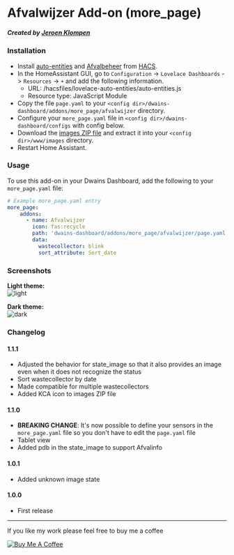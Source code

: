# Afvalwijzer Add-on (more_page)
##### Created by [Jeroen Klompen](https://github.com/klumpke/)


### Installation
- Install [auto-entities](https://github.com/thomasloven/lovelace-auto-entities) and [Afvalbeheer](https://github.com/pippyn/Home-Assistant-Sensor-Afvalbeheer) from [HACS](https://hacs.xyz).
- In the HomeAssistant GUI, go to `Configuration` -> `Lovelace Dashboards` -> `Resources` -> `+` and add the following information.
  - URL: /hacsfiles/lovelace-auto-entities/auto-entities.js
  - Resource type: JavaScript Module
- Copy the file `page.yaml`  to your `<config dir>/dwains-dashboard/addons/more_page/afvalwijzer` directory.
- Configure your `more_page.yaml` file in `<config dir>/dwains-dashboard/configs` with config below.
- Download the [images ZIP file](https://github.com/Klumpke/dwains-dashboard-addons/blob/master/more_page/afvalwijzer/.github/afvalwijzer-images.zip) and extract it into your `<config dir>/www/images`  directory.
- Restart Home Assistant.


### Usage
To use this add-on in your Dwains Dashboard, add the following to your `more_page.yaml` file:

```yaml
# Example more_page.yaml entry
more_page:
    addons:
      - name: Afvalwijzer
        icon: fas:recycle
        path: 'dwains-dashboard/addons/more_page/afvalwijzer/page.yaml'
        data:
          wastecollector: blink
          sort_attribute: Sort_date
```

### Screenshots
**Light theme:**<br>
![light](https://github.com/Klumpke/dwains-dashboard-addons/blob/master/more_page/afvalwijzer/.github/screenshots/light.png "Light")

**Dark theme:**<br>
![dark](https://github.com/Klumpke/dwains-dashboard-addons/blob/master/more_page/afvalwijzer/.github/screenshots/dark.png "Dark")


### Changelog
#### 1.1.1
- Adjusted the behavior for state_image so that it also provides an image even when it does not recognize the status
- Sort wastecollector by date
- Made compatible for multiple wastecollectors
- Added KCA icon to images ZIP file
#### 1.1.0
- **BREAKING CHANGE**: It's now possible to define your sensors in the `more_page.yaml` file so you don't have to edit the `page.yaml` file
- Tablet view
- Added pdb in the state_image to support Afvalinfo
#### 1.0.1
- Added unknown image state
#### 1.0.0
- First release

---

If you like my work please feel free to buy me a coffee

<a href="https://www.buymeacoffee.com/klumpke" target="_blank"><img src="https://www.buymeacoffee.com/assets/img/custom_images/white_img.png" alt="Buy Me A Coffee"></a>
